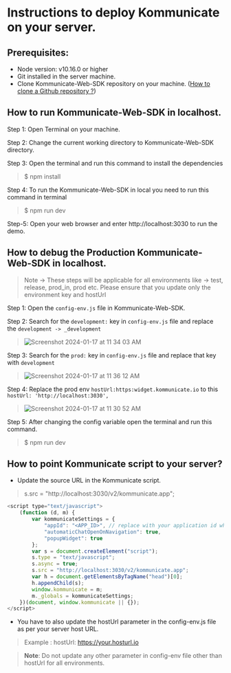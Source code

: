 # Instructions to deploy Kommunicate on your server.

## Prerequisites:
- Node version: v10.16.0 or higher
- Git installed in the server machine.
- Clone Kommunicate-Web-SDK repository on your machine. ([How to clone a Github repository ?](https://help.github.com/en/github/creating-cloning-and-archiving-repositories/cloning-a-repository))


## How to run Kommunicate-Web-SDK in localhost.
Step 1: Open Terminal on your machine.

Step 2: Change the current working directory to Kommunicate-Web-SDK directory.

Step 3: Open the terminal and run this command to install the dependencies
> $ npm install

Step 4: To run the Kommunicate-Web-SDK in local you need to run this command in terminal
> $ npm run dev


Step-5: Open your web browser and enter http://localhost:3030 to run the demo.

## How to debug the Production Kommunicate-Web-SDK in localhost.

> Note -> These steps will be applicable for all environments like -> test, release, prod_in, prod etc. Please ensure that you update only the environment key and hostUrl

Step 1: Open the `config-env.js` file in Kommunicate-Web-SDK.

Step 2: Search for the `development:` key in `config-env.js` file and replace the `development -> _development`
> ![Screenshot 2024-01-17 at 11 34 03 AM](https://github.com/Kommunicate-io/Kommunicate-Web-SDK/assets/109517510/40228a67-9d68-4dae-b9ac-9e3d487e1e48)

Step 3: Search for the `prod:` key in `config-env.js` file and replace that key with `development`


> ![Screenshot 2024-01-17 at 11 36 12 AM](https://github.com/Kommunicate-io/Kommunicate-Web-SDK/assets/109517510/49774a67-ed72-40b7-8e23-67250eb85448)

Step 4: Replace the prod env `hostUrl:https:widget.kommunicate.io` to this `hostUrl: 'http://localhost:3030',`
>  ![Screenshot 2024-01-17 at 11 30 52 AM](https://github.com/Kommunicate-io/Kommunicate-Web-SDK/assets/109517510/d32a1f4d-69f0-4184-837a-3d595f5d2bb8)

Step 5: After changing the config variable open the terminal and run this command.
> $ npm run dev

## How to point Kommunicate script to your server?

- Update the source URL in the Kommunicate script.
> s.src = "http://localhost:3030/v2/kommunicate.app";

```javascript
<script type="text/javascript">
    (function (d, m) {
        var kommunicateSettings = {
            "appId": "<APP_ID>", // replace with your application id which you can find from the install section in the dashboard.
            "automaticChatOpenOnNavigation": true,
            "popupWidget": true
        };
        var s = document.createElement("script");
        s.type = "text/javascript";
        s.async = true;
        s.src = "http://localhost:3030/v2/kommunicate.app";
        var h = document.getElementsByTagName("head")[0];
        h.appendChild(s);
        window.kommunicate = m;
        m._globals = kommunicateSettings;
    })(document, window.kommunicate || {});
</script>

```
- You have to also update the hostUrl parameter in the config-env.js file as per your server host URL.
> Example : hostUrl: https://your.hosturl.io

> **Note**: Do not update any other parameter in config-env file other than hostUrl for all environments. 
 


